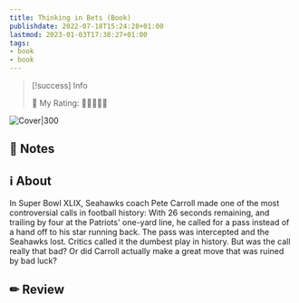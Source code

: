 ```yaml
---
title: Thinking in Bets (Book)
publishdate: 2022-07-18T15:24:28+01:00
lastmod: 2023-01-03T17:38:27+01:00
tags: 
- book
- book
---
```






> [!success] Info 
 > 
 > 🤔 My Rating: 💚💚💚💚🖤 <br> 

![Cover|300](https://images-na.ssl-images-amazon.com/images/I/41+XSyDaQeL._SX329_BO1,204,203,200_.jpg)



## 📝 Notes







## ℹ️ About



In Super Bowl XLIX, Seahawks coach Pete Carroll made one of the most controversial calls in football history: With 26 seconds remaining, and trailing by four at the Patriots' one-yard line, he called for a pass instead of a hand off to his star running back. The pass was intercepted and the Seahawks lost. Critics called it the dumbest play in history. But was the call really that bad? Or did Carroll actually make a great move that was ruined by bad luck?



## ✏ Review






